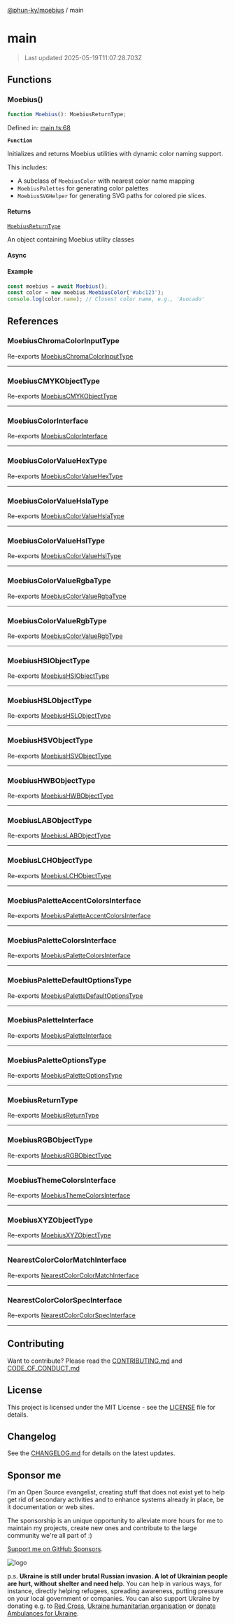 [@phun-ky/moebius](README.md) / main

# main

> Last updated 2025-05-19T11:07:28.703Z

##

## Functions

### Moebius()

```ts
function Moebius(): MoebiusReturnType;
```

Defined in: [main.ts:68](https://github.com/phun-ky/moebius/blob/main/src/main.ts#L68)

**`Function`**

Initializes and returns Moebius utilities with dynamic color naming support.

This includes:

- A subclass of `MoebiusColor` with nearest color name mapping
- `MoebiusPalettes` for generating color palettes
- `MoebiusSVGHelper` for generating SVG paths for colored pie slices.

#### Returns

[`MoebiusReturnType`](types.md#moebiusreturntype)

An object containing Moebius utility classes

#### Async

#### Example

```ts
const moebius = await Moebius();
const color = new moebius.MoebiusColor('#abc123');
console.log(color.name); // Closest color name, e.g., 'Avocado'
```

## References

### MoebiusChromaColorInputType

Re-exports [MoebiusChromaColorInputType](types.md#moebiuschromacolorinputtype)

---

### MoebiusCMYKObjectType

Re-exports [MoebiusCMYKObjectType](types.md#moebiuscmykobjecttype)

---

### MoebiusColorInterface

Re-exports [MoebiusColorInterface](types.md#moebiuscolorinterface)

---

### MoebiusColorValueHexType

Re-exports [MoebiusColorValueHexType](types.md#moebiuscolorvaluehextype)

---

### MoebiusColorValueHslaType

Re-exports [MoebiusColorValueHslaType](types.md#moebiuscolorvaluehslatype)

---

### MoebiusColorValueHslType

Re-exports [MoebiusColorValueHslType](types.md#moebiuscolorvaluehsltype)

---

### MoebiusColorValueRgbaType

Re-exports [MoebiusColorValueRgbaType](types.md#moebiuscolorvaluergbatype)

---

### MoebiusColorValueRgbType

Re-exports [MoebiusColorValueRgbType](types.md#moebiuscolorvaluergbtype)

---

### MoebiusHSIObjectType

Re-exports [MoebiusHSIObjectType](types.md#moebiushsiobjecttype)

---

### MoebiusHSLObjectType

Re-exports [MoebiusHSLObjectType](types.md#moebiushslobjecttype)

---

### MoebiusHSVObjectType

Re-exports [MoebiusHSVObjectType](types.md#moebiushsvobjecttype)

---

### MoebiusHWBObjectType

Re-exports [MoebiusHWBObjectType](types.md#moebiushwbobjecttype)

---

### MoebiusLABObjectType

Re-exports [MoebiusLABObjectType](types.md#moebiuslabobjecttype)

---

### MoebiusLCHObjectType

Re-exports [MoebiusLCHObjectType](types.md#moebiuslchobjecttype)

---

### MoebiusPaletteAccentColorsInterface

Re-exports [MoebiusPaletteAccentColorsInterface](types.md#moebiuspaletteaccentcolorsinterface)

---

### MoebiusPaletteColorsInterface

Re-exports [MoebiusPaletteColorsInterface](types.md#moebiuspalettecolorsinterface)

---

### MoebiusPaletteDefaultOptionsType

Re-exports [MoebiusPaletteDefaultOptionsType](types.md#moebiuspalettedefaultoptionstype)

---

### MoebiusPaletteInterface

Re-exports [MoebiusPaletteInterface](types.md#moebiuspaletteinterface)

---

### MoebiusPaletteOptionsType

Re-exports [MoebiusPaletteOptionsType](types.md#moebiuspaletteoptionstype)

---

### MoebiusReturnType

Re-exports [MoebiusReturnType](types.md#moebiusreturntype)

---

### MoebiusRGBObjectType

Re-exports [MoebiusRGBObjectType](types.md#moebiusrgbobjecttype)

---

### MoebiusThemeColorsInterface

Re-exports [MoebiusThemeColorsInterface](types.md#moebiusthemecolorsinterface)

---

### MoebiusXYZObjectType

Re-exports [MoebiusXYZObjectType](types.md#moebiusxyzobjecttype)

---

### NearestColorColorMatchInterface

Re-exports [NearestColorColorMatchInterface](types.md#nearestcolorcolormatchinterface)

---

### NearestColorColorSpecInterface

Re-exports [NearestColorColorSpecInterface](types.md#nearestcolorcolorspecinterface)

---

## Contributing

Want to contribute? Please read the [CONTRIBUTING.md](https://github.com/phun-ky/moebius/blob/main/CONTRIBUTING.md) and [CODE_OF_CONDUCT.md](https://github.com/phun-ky/moebius/blob/main/CODE_OF_CONDUCT.md)

## License

This project is licensed under the MIT License - see the [LICENSE](https://github.com/phun-ky/moebius/blob/main/LICENSE) file for details.

## Changelog

See the [CHANGELOG.md](https://github.com/phun-ky/moebius/blob/main/CHANGELOG.md) for details on the latest updates.

## Sponsor me

I'm an Open Source evangelist, creating stuff that does not exist yet to help get rid of secondary activities and to enhance systems already in place, be it documentation or web sites.

The sponsorship is an unique opportunity to alleviate more hours for me to maintain my projects, create new ones and contribute to the large community we're all part of :)

[Support me on GitHub Sponsors](https://github.com/sponsors/phun-ky).

![logo](https://github.com/phun-ky/moebius/blob/main/public/images/logo/logo-ring.png?raw=true)

p.s. **Ukraine is still under brutal Russian invasion. A lot of Ukrainian people are hurt, without shelter and need help**. You can help in various ways, for instance, directly helping refugees, spreading awareness, putting pressure on your local government or companies. You can also support Ukraine by donating e.g. to [Red Cross](https://www.icrc.org/en/donate/ukraine), [Ukraine humanitarian organisation](https://savelife.in.ua/en/donate-en/#donate-army-card-weekly) or [donate Ambulances for Ukraine](https://www.gofundme.com/f/help-to-save-the-lives-of-civilians-in-a-war-zone).
